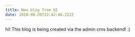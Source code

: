 ```yaml
---
title: New blog from UI
date: 2018-08-26T22:42:48.212Z
---
```

hi! This blog is being created via the admin cms backend! :)
